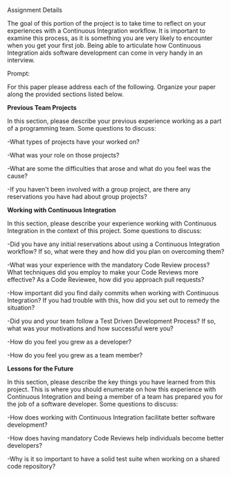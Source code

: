 Assignment Details

The goal of this portion of the project is to take time to reflect on your experiences with a Continuous Integration workflow. It is important to examine this process, as it is something you are very likely to encounter when you get your first job. Being able to articulate how Continuous Integration aids software development can come in very handy in an interview.

Prompt:

For this paper please address each of the following. Organize your paper along the provided sections listed below.

**Previous Team Projects**

In this section, please describe your previous experience working as a part of a programming team. Some questions to discuss:

-What types of projects have your worked on?

-What was your role on those projects?

-What are some the difficulties that arose and what do you feel was the cause?

-If you haven't been involved with a group project, are there any reservations you have had about group projects?

**Working with Continuous Integration**

In this section, please describe your experience working with Continuous Integration in the context of this project. Some questions to discuss:

-Did you have any initial reservations about using a Continuous Integration workflow? If so, what were they and how did you plan on overcoming them?

-What was your experience with the mandatory Code Review process? What techniques did you employ to make your Code Reviews more effective? As a Code Reviewee, how did you approach pull requests?

-How important did you find daily commits when working with Continuous Integration? If you had trouble with this, how did you set out to remedy the situation?

-Did you and your team follow a Test Driven Development Process? If so, what was your motivations and how successful were you?

-How do you feel you grew as a developer?

-How do you feel you grew as a team member?

**Lessons for the Future**

In this section, please describe the key things you have learned from this project. This is where you should enumerate on how this experience with Continuous Integration and being a member of a team has prepared you for the job of a software developer. Some questions to discuss:

-How does working with Continuous Integration facilitate better software development?

-How does having mandatory Code Reviews help individuals become better developers?

-Why is it so important to have a solid test suite when working on a shared code repository?
